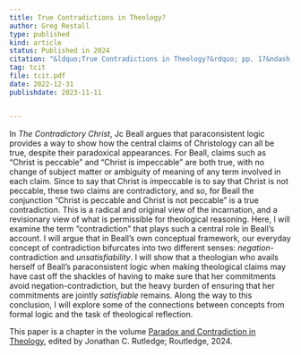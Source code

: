 ```yaml
---
title: True Contradictions in Theology?
author: Greg Restall
type: published
kind: article
status: Published in 2024
citation: "&ldquo;True Contradictions in Theology?&rdquo; pp. 17&ndash;32 in <em><a href=\"https://www.routledge.com/Paradox-and-Contradiction-in-Theology/Rutledge/p/book/9781032321097\">Paradox and Contradiction in Theology</a></em>, edited by Jonathan C. Rutledge, Routledge, 2024"
tag: tcit
file: tcit.pdf
date: 2022-12-31
publishdate: 2023-11-11


---
```

In _The Contradictory Christ_, Jc Beall argues that paraconsistent logic provides a way to show how the central claims of Christology can all be true, despite their paradoxical appearances. For Beall, claims such as “Christ is peccable” and “Christ is impeccable” are both true, with no change of subject matter or ambiguity of meaning of any term involved in each claim. Since to say that Christ is *im*peccable is to say that Christ is not peccable, these two claims are contradictory, and so, for Beall the conjunction “Christ is peccable and Christ is not peccable” is a true contradiction. This is a radical and original view of the incarnation, and a revisionary view of what is permissible for theological reasoning. Here, I will examine the term “contradiction” that plays such a central role in Beall’s account. I will argue that in Beall’s own conceptual framework, our everyday concept of contradiction bifurcates into two different senses: *negation*-contradiction and *unsatisfiability*. I will show that a theologian who avails herself of Beall’s paraconsistent logic when making theological claims may have cast off the shackles of having to make sure that her commitments avoid negation-contradiction, but the heavy burden of ensuring that her commitments are jointly *satisfiable* remains. Along the way to this conclusion, I will explore some of the connections between concepts from formal logic and the task of theological reflection.

This paper is a chapter in the volume [Paradox and Contradiction in Theology](https://www.routledge.com/Paradox-and-Contradiction-in-Theology/Rutledge/p/book/9781032321097), edited by Jonathan C. Rutledge; Routledge, 2024.
